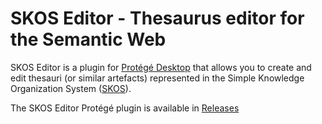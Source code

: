 SKOS Editor - Thesaurus editor for the Semantic Web
===================================================
SKOS Editor is a plugin for [Protégé Desktop](http://protege.stanford.edu/products.php) that allows you to create and edit thesauri (or similar artefacts) represented in the Simple Knowledge Organization System ([SKOS]((http://www.w3.org/2004/02/skos/))).

The SKOS Editor Protégé plugin is available in [Releases](https://github.com/simonjupp/skoseditor/releases)
